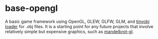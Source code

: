 # base-opengl

A basic game framework using OpenGL, GLEW, GLFW, GLM, and [tinyobj loader](https://github.com/syoyo/tinyobjloader) for .obj files. It is a starting point for any future projects that involve relatively simple but expensive graphics, such as [mandelbrot-gl](https://github.com/fingoldin/mandelbrot-gl).
